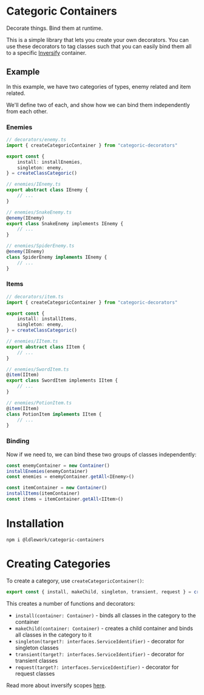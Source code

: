 # Categoric Containers

Decorate things. Bind them at runtime.

This is a simple library that lets you create your own decorators. You can use these decorators to tag classes such that you can easily bind them all to a specific [Inversify](https://inverisfy.io/) container.

## Example

In this example, we have two categories of types, enemy related and item related. 

We'll define two of each, and show how we can bind them independently from each other.

### Enemies

```ts
// decorators/enemy.ts
import { createCategoricContainer } from "categoric-decorators"

export const { 
    install: installEnemies,
    singleton: enemy,
} = createClassCategoric()
```

```ts
// enemies/IEnemy.ts
export abstract class IEnemy { 
    // ...
}
```

```ts
// enemies/SnakeEnemy.ts
@enemy(IEnemy)
export class SnakeEnemy implements IEnemy {
    // ...
}
```

```ts
// enemies/SpiderEnemy.ts
@enemy(IEnemy)
class SpiderEnemy implements IEnemy {
    // ...
}
```

### Items

```ts
// decorators/item.ts
import { createCategoricContainer } from "categoric-decorators"

export const { 
    install: installItems,
    singleton: enemy,
} = createClassCategoric()
```

```ts
// enemies/IItem.ts
export abstract class IItem { 
    // ...
}
```

```ts
// enemies/SwordItem.ts
@item(IItem)
export class SwordItem implements IItem {
    // ...
}
```

```ts
// enemies/PotionItem.ts
@item(IItem)
class PotionItem implements IItem {
    // ...
}
```

### Binding

Now if we need to, we can bind these two groups of classes independently:

```ts
const enemyContainer = new Container()
installEnemies(enemyContainer)
const enemies = enemyContainer.getAll<IEnemy>()

const itemContainer = new Container()
installItems(itemContainer)
const items = itemContainer.getAll<IItem>()
```

# Installation

```
npm i @ldlework/categoric-containers
```

# Creating Categories

To create a category, use `createCategoricContainer()`:

```ts
export const { install, makeChild, singleton, transient, request } = createClassCategoric()
```

This creates a number of functions and decorators:

- `install(container: Container)` - binds all classes in the category to the container
- `makeChild(container: Container)` - creates a child container and binds all classes in the category to it
- `singleton(target?: interfaces.ServiceIdentifier)` - decorator for singleton classes
- `transient(target?: interfaces.ServiceIdentifier)` - decorator for transient classes
- `request(target?: interfaces.ServiceIdentifier)` - decorator for request classes

Read more about inversify scopes [here](https://github.com/inversify/InversifyJS/blob/master/wiki/scope.md).

